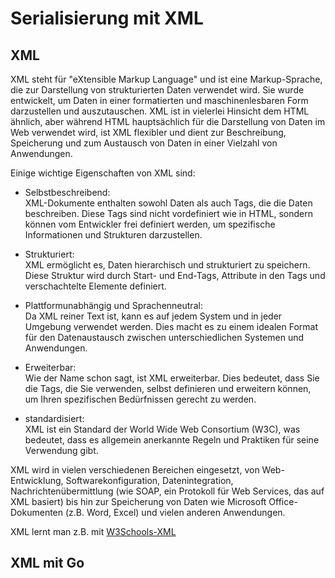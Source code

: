 # Serialisierung mit XML

## XML
XML steht für "eXtensible Markup Language" und ist eine Markup-Sprache, 
die zur Darstellung von strukturierten Daten verwendet wird. 
Sie wurde entwickelt, um Daten in einer formatierten und maschinenlesbaren Form darzustellen und auszutauschen. 
XML ist in vielerlei Hinsicht dem HTML ähnlich, aber während HTML hauptsächlich für die Darstellung von Daten im Web verwendet wird, 
ist XML flexibler und dient zur Beschreibung, Speicherung und zum Austausch von Daten in einer Vielzahl von Anwendungen.

Einige wichtige Eigenschaften von XML sind:

* Selbstbeschreibend:  
  XML-Dokumente enthalten sowohl Daten als auch Tags, die die Daten beschreiben.
  Diese Tags sind nicht vordefiniert wie in HTML, sondern können vom Entwickler frei definiert werden,
  um spezifische Informationen und Strukturen darzustellen.

* Strukturiert:  
  XML ermöglicht es, Daten hierarchisch und strukturiert zu speichern.
  Diese Struktur wird durch Start- und End-Tags, Attribute in den Tags und verschachtelte Elemente definiert.

* Plattformunabhängig und Sprachenneutral:  
  Da XML reiner Text ist, kann es auf jedem System und in jeder Umgebung verwendet werden.
  Dies macht es zu einem idealen Format für den Datenaustausch zwischen unterschiedlichen Systemen und Anwendungen.

* Erweiterbar:  
  Wie der Name schon sagt, ist XML erweiterbar.
  Dies bedeutet, dass Sie die Tags, die Sie verwenden, selbst definieren und erweitern können,
  um Ihren spezifischen Bedürfnissen gerecht zu werden.

* standardisiert:  
  XML ist ein Standard der World Wide Web Consortium (W3C), was bedeutet,
  dass es allgemein anerkannte Regeln und Praktiken für seine Verwendung gibt.

XML wird in vielen verschiedenen Bereichen eingesetzt, 
von Web-Entwicklung, Softwarekonfiguration, Datenintegration, Nachrichtenübermittlung (wie SOAP, ein Protokoll für Web Services, 
das auf XML basiert) bis hin zur Speicherung von Daten wie Microsoft Office-Dokumenten (z.B. Word, Excel) und vielen anderen Anwendungen.

XML lernt man z.B. mit [W3Schools-XML](https://www.w3schools.com/xml/)

## XML mit Go






